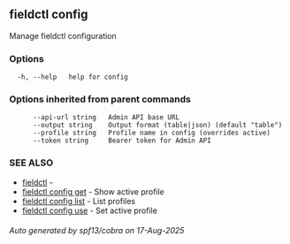 ## fieldctl config

Manage fieldctl configuration

### Options

```
  -h, --help   help for config
```

### Options inherited from parent commands

```
      --api-url string   Admin API base URL
      --output string    Output format (table|json) (default "table")
      --profile string   Profile name in config (overrides active)
      --token string     Bearer token for Admin API
```

### SEE ALSO

* [fieldctl](fieldctl.md)	 - 
* [fieldctl config get](fieldctl_config_get.md)	 - Show active profile
* [fieldctl config list](fieldctl_config_list.md)	 - List profiles
* [fieldctl config use](fieldctl_config_use.md)	 - Set active profile

###### Auto generated by spf13/cobra on 17-Aug-2025

